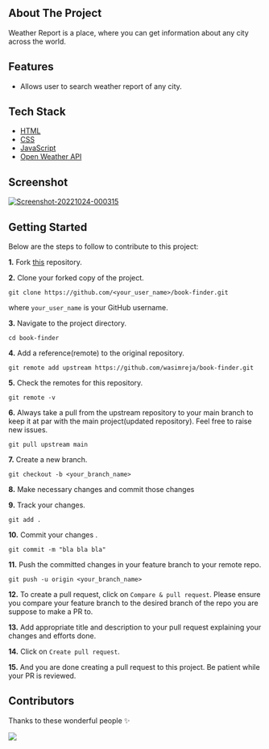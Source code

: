 ## About The Project

Weather Report is a place, where you can get information about any city across the world.

## Features

- Allows user to search weather report of any city.

## Tech Stack

- [HTML](https://html.spec.whatwg.org/multipage/)
- [CSS](https://www.w3.org/Style/CSS/Overview.en.html)
- [JavaScript](https://www.javascript.com/)
- [Open Weather API](https://openweathermap.org/)

## Screenshot

<a href="https://ibb.co/XFp8x80"><img src="https://i.ibb.co/ssQH9Hx/Screenshot-20221024-000315.png" alt="Screenshot-20221024-000315" border="0"></a>

## Getting Started

Below are the steps to follow to contribute to this project:

**1.** Fork [this](https://github.com/wasimreja/book-finder) repository.

**2.** Clone your forked copy of the project.

```
git clone https://github.com/<your_user_name>/book-finder.git
```

where `your_user_name` is your GitHub username.

**3.** Navigate to the project directory.

```
cd book-finder
```

**4.** Add a reference(remote) to the original repository.

```
git remote add upstream https://github.com/wasimreja/book-finder.git
```

**5.** Check the remotes for this repository.

```
git remote -v
```

**6.** Always take a pull from the upstream repository to your main branch to keep it at par with the main project(updated repository). Feel free to raise new issues.

```
git pull upstream main
```

**7.** Create a new branch.

```
git checkout -b <your_branch_name>
```

**8.** Make necessary changes and commit those changes

**9.** Track your changes.

```
git add .
```

**10.** Commit your changes .

```
git commit -m "bla bla bla"
```

**11.** Push the committed changes in your feature branch to your remote repo.

```
git push -u origin <your_branch_name>
```

**12.** To create a pull request, click on `Compare & pull request`. Please ensure you compare your feature branch to the desired branch of the repo you are suppose to make a PR to.

**13.** Add appropriate title and description to your pull request explaining your changes and efforts done.

**14.** Click on `Create pull request`.

**15.** And you are done creating a pull request to this project. Be patient while your PR is reviewed.



## Contributors

Thanks to these wonderful people ✨

<a href="https://github.com/Darkrider0007/Weather_report/graphs/contributors">
<img src="https://contrib.rocks/image?repo=Darkrider0007/Weather_report" />
</a>
